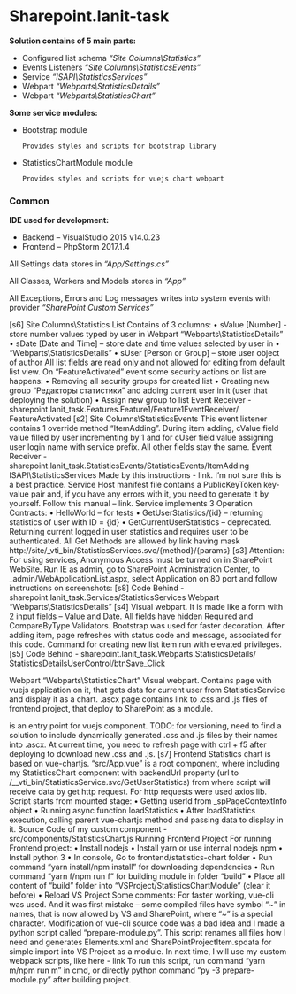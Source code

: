 # Sharepoint.lanit-task

__Solution contains of 5 main parts:__

* Configured list schema _“Site Columns\Statistics”_
* Events Listeners _“Site Columns\StatisticsEvents”_
* Service _“ISAPI\StatisticsServices”_
* Webpart _“Webparts\StatisticsDetails”_
* Webpart _“Webparts\StatisticsChart”_

__Some service modules:__

* Bootstrap module

      Provides styles and scripts for bootstrap library

* StatisticsChartModule module

      Provides styles and scripts for vuejs chart webpart

### Common
__IDE used for development:__

* Backend – VisualStudio 2015 v14.0.23
* Frontend – PhpStorm 2017.1.4

All Settings data stores in _“App/Settings.cs”_

All Classes, Workers and Models stores in _“App”_

All Exceptions, Errors and Log messages writes into system events with 
provider _“SharePoint Custom Services”_

[s6]
Site Columns\Statistics
List Contains of 3 columns: 
•	sValue [Number] - store number values typed by user in Webpart “Webparts\StatisticsDetails”
•	sDate [Date and Time] – store date and time values selected by user in 
•	“Webparts\StatisticsDetails”
•	sUser [Person or Group] – store user object of author
All list fields are read only and not allowed for editing from default list view.
On “FeatureActivated” event some security actions on list are happens: 
•	Removing all security groups for created list
•	Creating new group “Редакторы статистики” and adding current user in it (user that deploying the solution)
•	Assign new group to list
Event Receiver - sharepoint.lanit_task.Features.Feature1/Feature1EventReceiver/ FeatureActivated
[s2]
Site Columns\StatisticsEvents
This event listener contains 1 override method “ItemAdding”. During item adding, cValue field value filled by user incrementing by 1 and for cUser field value assigning user login name with service prefix. All other fields stay the same.
Event Receiver - sharepoint.lanit_task.StatisticsEvents/StatisticsEvents/ItemAdding
ISAPI\StatisticsServices
Made by this instructions - link. I’m not sure this is a best practice. Service Host manifest file contains a PublicKeyToken key-value pair and, if you have any errors with it, you need to generate it by yourself. Follow this manual – link.
Service implements 3 Operation Contracts:
•	HelloWorld – for tests
•	GetUserStatistics/{id} – returning statistics of user with ID = {id}
•	GetCurrentUserStatistics – deprecated. Returning current logged in user statistics and requires user to be authenticated.
All Get Methods are allowed by link having mask http://site/_vti_bin/StatisticsServices.svc/{method}/{params}
[s3]
Attention:
For using services, Anonymous Access must be turned on in SharePoint WebSite.
Run IE as admin, go to SharePoint Administration Center, to _admin/WebApplicationList.aspx, select Application on 80 port and follow instructions on screenshots:
[s8]
Code Behind - sharepoint.lanit_task.Services/StatisticsServices
Webpart “Webparts\StatisticsDetails”
[s4]
Visual webpart. It is made like a form with 2 input fields – Value and Date. All fields have hidden Required and CompareByType Validators. Bootstrap was used for faster decoration.
After adding item, page refreshes with status code and message, associated for this code.
Command for creating new list item run with elevated privileges.
[s5]
Code Behind - sharepoint.lanit_task.Webparts.StatisticsDetails/ StatisticsDetailsUserControl/btnSave_Click

Webpart “Webparts\StatisticsChart”
Visual webpart. Contains page with vuejs application on it, that gets data for current user from StatisticsService and display it as a chart. .ascx page contains link to .css and .js files of frontend project, that deploy to SharePoint as a module. <div id=”app”></div> is an entry point for vuejs component.
TODO: for versioning, need to find a solution to include dynamically generated .css and .js files by their names into .ascx. At current time, you need to refresh page with ctrl + f5 after deploying to download new .css and .js.
[s7]
Frontend
Statistics chart is based on vue-chartjs. 
“src/App.vue” is a root component, where including my StatisticsChart component with backendUrl property (url to /__vti_bin/StatisticsService.svc/GetUserStatistics) from where script will receive data by get http request. For http requests were used axios lib.
Script starts from mounted stage:
•	Getting userId from _spPageContextInfo object
•	Running async function loadStatistics
•	After loadStatistics execution, calling parent vue-chartjs method and passing data to display in it.
Source Code of my custom component - src/components/StatisticsChart.js 
Running Frontend Project
For running Frontend project:
•	Install nodejs 
•	Install yarn or use internal nodejs npm
•	Install python 3
•	In console, Go to frontend/statistics-chart folder
•	Run command “yarn install/npm install” for downloading dependencies
•	Run command “yarn f/npm run f” for building module in folder “build”
•	Place all content of “build” folder into “VSProject/StatisticsChartModule” (clear it before)
•	Reload VS Project
Some comments:
For faster working, vue-cli was used. And it was first mistake – some compiled files have symbol “~” in names, that is now allowed by VS and SharePoint, where “~” is a special character. Modification of vue-cli source code was a bad idea and I made a python script called “prepare-module.py”. This script renames all files how I need and generates Elements.xml and SharePointProjectItem.spdata for simple import into VS Project as a module.
In next time, I will use my custom webpack scripts, like here - link
To run this script, run command “yarn m/npm run m” in cmd, or directly python command “py -3 prepare-module.py” after building project.
